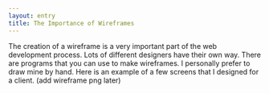 ```yaml
---
layout: entry
title: The Importance of Wireframes
---
```


The creation of a wireframe is a very important part of the web development process.  Lots of different designers have their own way.  There are programs that you can use to make wireframes.  I personally prefer to draw mine by hand.  Here is an example of a few screens that I designed for a client. (add wireframe png later)
